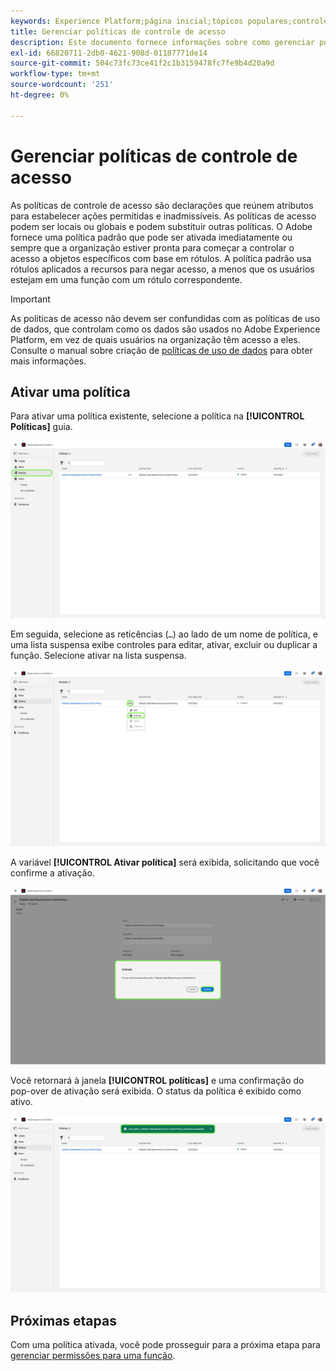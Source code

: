 ```yaml
---
keywords: Experience Platform;página inicial;tópicos populares;controle de acesso;controle de acesso baseado em atributos;ABAC
title: Gerenciar políticas de controle de acesso
description: Este documento fornece informações sobre como gerenciar políticas de controle de acesso por meio da interface de Permissões no Adobe Experience Cloud.
exl-id: 66820711-2db0-4621-908d-01187771de14
source-git-commit: 504c73fc73ce41f2c1b3159478fc7fe9b4d20a9d
workflow-type: tm+mt
source-wordcount: '251'
ht-degree: 0%

---
```


# Gerenciar políticas de controle de acesso

As políticas de controle de acesso são declarações que reúnem atributos para estabelecer ações permitidas e inadmissíveis. As políticas de acesso podem ser locais ou globais e podem substituir outras políticas. O Adobe fornece uma política padrão que pode ser ativada imediatamente ou sempre que a organização estiver pronta para começar a controlar o acesso a objetos específicos com base em rótulos. A política padrão usa rótulos aplicados a recursos para negar acesso, a menos que os usuários estejam em uma função com um rótulo correspondente.

>[!IMPORTANT]
>
>As políticas de acesso não devem ser confundidas com as políticas de uso de dados, que controlam como os dados são usados no Adobe Experience Platform, em vez de quais usuários na organização têm acesso a eles. Consulte o manual sobre criação de [políticas de uso de dados](../../../data-governance/policies/create.md) para obter mais informações.

<!-- ## Create a new policy

To create a new policy, select the **[!UICONTROL Policies]** tab in the sidebar and select **[!UICONTROL Create Policy]**.

![flac-new-policy](../../images/flac-ui/flac-new-policy.png)

The **[!UICONTROL Create a new policy]** dialog appears, prompting you to enter a name, and an optional description. When finished, select **[!UICONTROL Confirm]**.

![flac-create-new-policy](../../images/flac-ui/flac-create-new-policy.png)

Using the dropdown arrow select if you would like to **Permit access to** (![flac-permit-access-to](../../images/flac-ui/flac-permit-access-to.png)) a resource or **Deny access to** (![flac-deny-access-to](../../images/flac-ui/flac-deny-access-to.png)) a resource.

Next, select the resource that you would like to include in the policy using the dropdown menu and search access type, read or write.

![flac-flac-policy-resource-dropdown](../../images/flac-ui/flac-policy-resource-dropdown.png)

Next, using the dropdown arrow select the condition you would like to apply to this policy, **The following being true** (![flac-policy-true](../../images/flac-ui/flac-policy-true.png)) or **The following being false** (![flac-policy-false](../../images/flac-ui/flac-policy-false.png)).

Select the plus icon to **Add matches expression** or **Add expression group** for the resource. 

![flac-policy-expression](../../images/flac-ui/flac-policy-expression.png)

Using the dropdown, select the **Resource**.

![flac-policy-resource-dropdown](../../images/flac-ui/flac-policy-resource-dropdown-1.png)

Next, using the dropdown select the **Matches**.

![flac-policy-matches-dropdown](../../images/flac-ui/flac-policy-matches-dropdown.png)

Next, using the dropdown, select the type of label (**[!UICONTROL Core label]** or **[!UICONTROL Custom label]**) to match the label assigned to the User in roles.

![flac-policy-user-dropdown](../../images/flac-ui/flac-policy-user-dropdown.png)

Finally, select the **Sandbox** that you would like the policy conditions to apply to, using the dropdown menu.

![flac-policy-sandboxes-dropdown](../../images/flac-ui/flac-policy-sandboxes-dropdown.png)

Select **Add resource** to add more resources. Once finished, select **[!UICONTROL Save and exit]**.

![flac-policy-save-and-exit](../../images/flac-ui/flac-policy-save-and-exit.png)

The new policy is successfully created, and you are redirected to the **[!UICONTROL Policies]** tab, where you will see the newly created policy appear in the list. 

![flac-policy-saved](../../images/flac-ui/flac-policy-saved.png)

## Edit a policy

To edit an existing policy, select the policy from the **[!UICONTROL Policies]** tab. Alternatively, use the filter option to filter the results to find the policy you want to edit.

![flac-policy-select](../../images/flac-ui/flac-policy-select.png)

Next, select the ellipsis (`…`) next to the policies name, and a dropdown displays controls to edit, deactivate, delete, or duplicate the role. Select edit from the dropdown.

![flac-policy-edit](../../images/flac-ui/flac-policy-edit.png)

The policy permissions screen appears. Make the updates then select **[!UICONTROL Save and exit]**.

![flac-policy-save-and-exit](../../images/flac-ui/flac-policy-save-and-exit.png)

The policy is successfully updated, and you are redirected to the **[!UICONTROL Policies]** tab.

## Duplicate a policy

To duplicate an existing policy, select the policy from the **[!UICONTROL Policies]** tab. Alternatively, use the filter option to filter the results to find the policy you want to edit.

![flac-policy-select](../../images/flac-ui/flac-policy-select.png)

Next, select the ellipsis (`…`) next to a policies name, and a dropdown displays controls to edit, deactivate, delete, or duplicate the role. Select duplicate from the dropdown.

![flac-policy-duplicate](../../images/flac-ui/flac-policy-duplicate.png)

The **[!UICONTROL Duplicate policy]** dialog appears, prompting you to confirm the duplication. 

![flac-policy-duplicate-confirm](../../images/flac-ui/flac-duplicate-confirm.png)

The new policy appears in the list as a copy of the original on the **[!UICONTROL Policies]** tab.

![flac-role-duplicate-saved](../../images/flac-ui/flac-role-duplicate-saved.png)

## Delete a policy

To delete an existing policy, select the policy from the **[!UICONTROL Policies]** tab. Alternatively, use the filter option to filter the results to find the policy you want to delete.

![flac-policy-select](../../images/flac-ui/flac-policy-select.png)

Next, select the ellipsis (`…`) next to a policies name, and a dropdown displays controls to edit, deactivate, delete, or duplicate the role. Select delete from the dropdown.

![flac-policy-delete](../../images/flac-ui/flac-policy-delete.png)

The **[!UICONTROL Delete user policy]** dialog appears, prompting you to confirm the deletion. 

![flac-policy-delete-confirm](../../images/flac-ui/flac-policy-delete-confirm.png)

You are returned to the **[!UICONTROL policies]** tab and a confirmation of deletion pop over appears.

![flac-policy-delete-confirmation](../../images/flac-ui/flac-policy-delete-confirmation.png) -->

## Ativar uma política

Para ativar uma política existente, selecione a política na **[!UICONTROL Políticas]** guia.

![flac-policy-select](../../images/abac-end-to-end-user-guide/abac-policies-page.png)

Em seguida, selecione as reticências (`…`) ao lado de um nome de política, e uma lista suspensa exibe controles para editar, ativar, excluir ou duplicar a função. Selecione ativar na lista suspensa.

![flac-policy-ativate](../../images/abac-end-to-end-user-guide/abac-policies-activate.png)

A variável **[!UICONTROL Ativar política]** será exibida, solicitando que você confirme a ativação.

![flac-policy-ativate-confirm](../../images/abac-end-to-end-user-guide/abac-activate-policies-dialog.png)


Você retornará à janela **[!UICONTROL políticas]** e uma confirmação do pop-over de ativação será exibida. O status da política é exibido como ativo.

![flac-política-ativado](../../images/abac-end-to-end-user-guide/abac-policies-confirm-activate.png)

## Próximas etapas

Com uma política ativada, você pode prosseguir para a próxima etapa para [gerenciar permissões para uma função](permissions.md).
